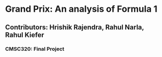 # Grand Prix: An analysis of Formula 1 
## Contributors: Hrishik Rajendra, Rahul Narla, Rahul Kiefer
### CMSC320: Final Project
